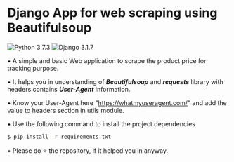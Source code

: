 # Django App for web scraping using Beautifulsoup

![Python 3.7.3](https://img.shields.io/badge/Python-3.6-brightgreen.svg) ![Django 3.1.7](https://img.shields.io/badge/Django-3.1.7-skyblue.svg)

• A simple and basic Web application to scrape the product price for tracking purpose.

• It helps you in understanding of **_Beautifulsoup_** and **_requests_** library with headers contains **_User-Agent_** information.

• Know your User-Agent here "https://whatmyuseragent.com/" and add the value to headers section in utils module.

• Use the following command to install the project dependencies

```sh
$ pip install -r requirements.txt
```

• Please do ⭐ the repository, if it helped you in anyway.

